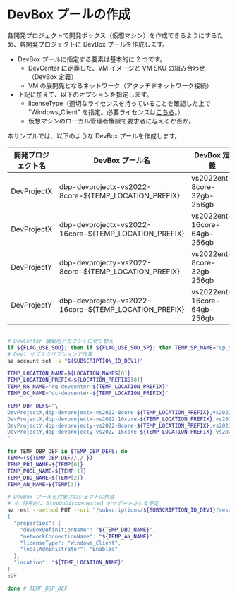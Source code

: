 # DevBox プールの作成

各開発プロジェクトで開発ボックス（仮想マシン）を作成できるようにするため、各開発プロジェクトに DevBox プールを作成します。

- DevBox プールに指定する要素は基本的に 2 つです。
  - DevCenter に定義した、VM イメージと VM SKU の組み合わせ（DevBox 定義）
  - VM の展開先となるネットワーク（アタッチドネットワーク接続）
- 上記に加えて、以下のオプションを指定します。
  - licenseType（適切なライセンスを持っていることを確認した上で "Windows_Client" を指定。必要ライセンスは[こちら](https://azure.microsoft.com/ja-jp/pricing/details/dev-box/)。）
  - 仮想マシンのローカル管理者権限を要求者に与えるか否か。

本サンプルでは、以下のような DevBox プールを作成します。

| 開発プロジェクト名 | DevBox プール名 | DevBox 定義 | アタッチドネットワーク接続 |
| --- | --- | --- | --- |
| DevProjectX | dbp-devprojectx-vs2022-8core-${TEMP_LOCATION_PREFIX} | vs2022ent-8core-32gb-256gb | an-vnet-devbox-${TEMP_LOCATION_PREFIX}-subnet-devprojectx |
| DevProjectX | dbp-devprojectx-vs2022-16core-${TEMP_LOCATION_PREFIX} | vs2022ent-16core-64gb-256gb | an-vnet-devbox-${TEMP_LOCATION_PREFIX}-subnet-devprojectx |
| DevProjectY | dbp-devprojecty-vs2022-8core-${TEMP_LOCATION_PREFIX} | vs2022ent-8core-32gb-256gb | an-vnet-devbox-${TEMP_LOCATION_PREFIX}-subnet-devprojecty |
| DevProjectY | dbp-devprojecty-vs2022-16core-${TEMP_LOCATION_PREFIX} | vs2022ent-16core-64gb-256gb | an-vnet-devbox-${TEMP_LOCATION_PREFIX}-subnet-devprojecty |

```bash

# DevCenter 構築用アカウントに切り替え
if ${FLAG_USE_SOD}; then if ${FLAG_USE_SOD_SP}; then TEMP_SP_NAME="sp_dev1_dev"; az login --service-principal --username ${SP_APP_IDS[${TEMP_SP_NAME}]} --password "${SP_PWDS[${TEMP_SP_NAME}]}" --tenant ${PRIMARY_DOMAIN_NAME} --allow-no-subscriptions; else az account clear; az login -u "user_dev1_dev@${PRIMARY_DOMAIN_NAME}" -p "${ADMIN_PASSWORD}"; fi; fi
# Dev1 サブスクリプションで作業
az account set -s "${SUBSCRIPTION_ID_DEV1}"

TEMP_LOCATION_NAME=${LOCATION_NAMES[0]}
TEMP_LOCATION_PREFIX=${LOCATION_PREFIXS[0]}
TEMP_RG_NAME="rg-devcenter-${TEMP_LOCATION_PREFIX}"
TEMP_DC_NAME="dc-devcenter-${TEMP_LOCATION_PREFIX}"

TEMP_DBP_DEFS="\
DevProjectX,dbp-devprojectx-vs2022-8core-${TEMP_LOCATION_PREFIX},vs2022ent-8core-32gb-256gb,an-vnet-devbox-${TEMP_LOCATION_PREFIX}-subnet-devprojectx \
DevProjectX,dbp-devprojectx-vs2022-16core-${TEMP_LOCATION_PREFIX},vs2022ent-16core-64gb-256gb,an-vnet-devbox-${TEMP_LOCATION_PREFIX}-subnet-devprojectx \
DevProjectY,dbp-devprojecty-vs2022-8core-${TEMP_LOCATION_PREFIX},vs2022ent-8core-32gb-256gb,an-vnet-devbox-${TEMP_LOCATION_PREFIX}-subnet-devprojecty \
DevProjectY,dbp-devprojecty-vs2022-16core-${TEMP_LOCATION_PREFIX},vs2022ent-16core-64gb-256gb,an-vnet-devbox-${TEMP_LOCATION_PREFIX}-subnet-devprojecty \
"

for TEMP_DBP_DEF in $TEMP_DBP_DEFS; do
TEMP=(${TEMP_DBP_DEF//,/ })
TEMP_PRJ_NAME=${TEMP[0]}
TEMP_POOL_NAME=${TEMP[1]}
TEMP_DBD_NAME=${TEMP[2]}
TEMP_AN_NAME=${TEMP[3]}

# DevBox プールを対象プロジェクトに作成
# ※ 将来的に StopOnDisconnected がサポートされる予定
az rest --method PUT --uri "/subscriptions/${SUBSCRIPTION_ID_DEV1}/resourceGroups/${TEMP_RG_NAME}/providers/Microsoft.DevCenter/projects/${TEMP_PRJ_NAME}/pools/${TEMP_POOL_NAME}?api-version=2023-04-01" --body @- <<EOF
{
  "properties": {
    "devBoxDefinitionName": "${TEMP_DBD_NAME}",
    "networkConnectionName": "${TEMP_AN_NAME}",
    "licenseType": "Windows_Client",
    "localAdministrator": "Enabled"
  },
  "location": "${TEMP_LOCATION_NAME}"
}
EOF

done # TEMP_DBP_DEF

```
